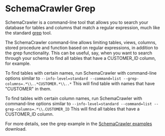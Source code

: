 # SchemaCrawler Grep

SchemaCrawler is a command-line tool that allows you to search your database
for tables and columns that match a regular expression, much like the standard
[grep](http://en.wikipedia.org/wiki/Grep) tool.

The SchemaCrawler command-line allows limiting tables, views, columns, stored
procedure and function based on regular expressions, in addition to the grep
functionality. This can be useful, say, when you want to search through your
schema to find all tables that have a CUSTOMER_ID column, for example.

To find tables with certain names, run SchemaCrawler with command-line options
similar to 
`--info-level=standard --command=list --grep-columns=.*\\..*CUSTOMER.*\\..*` 
This will find table with names that have "CUSTOMER" in them.

To find tables with certain column names, run SchemaCrawler with command-line
options similar to 
`--info-level=standard --command=list --grep-columns=.*\\.CUSTOMER_ID` 
This will find all tables that have a CUSTOMER_ID column.

For more details, see the grep example in the 
[SchemaCrawler examples](http://github.com/schemacrawler/SchemaCrawler/releases/) 
download.
